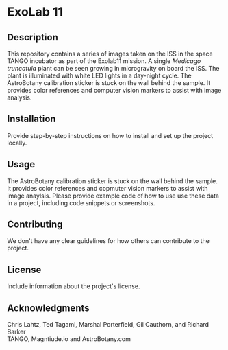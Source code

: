 # ExoLab 11

## Description
This repository contains a series of images taken on the ISS in the space TANGO incubator as part of the Exolab11 mission. A single _Medicago truncatula_ plant can be seen growing in microgravity on board the ISS. The plant is illuminated with white LED lights in a day-night cycle. The AstroBotany calibration sticker is stuck on the wall behind the sample. It provides color references and computer vision markers to assist with image analysis.

## Installation
Provide step-by-step instructions on how to install and set up the project locally.

## Usage
The AstroBotany calibration sticker is stuck on the wall behind the sample. 
It provides color references and copmuter vision markers to assist with image anaylsis.
Please provide example code of how to use use these data in a project, including code snippets or screenshots.

## Contributing
We don't have any clear guidelines for how others can contribute to the project.

## License
Include information about the project's license.

## Acknowledgments

Chris Lahtz, Ted Tagami, Marshal Porterfield, Gil Cauthorn, and Richard Barker  
TANGO,  Magntiude.io and AstroBotany.com
